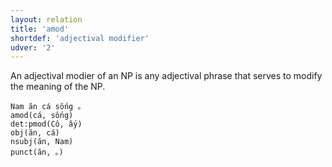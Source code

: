 ```yaml
---
layout: relation
title: 'amod'
shortdef: 'adjectival modifier'
udver: '2'
---
```


An adjectival modier of an NP is any adjectival phrase that serves to modify the meaning of the
NP.

~~~ sdparse
Nam ăn cá sống 。
amod(cá, sống)
det:pmod(Cô, ấy)
obj(ăn, cá)
nsubj(ăn, Nam)
punct(ăn, 。)
~~~

<!-- Interlanguage links updated Po 11. listopadu 2024, 20:10:25 CET -->
